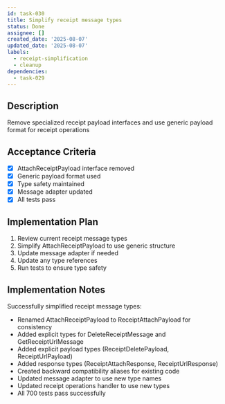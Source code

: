 ```yaml
---
id: task-030
title: Simplify receipt message types
status: Done
assignee: []
created_date: '2025-08-07'
updated_date: '2025-08-07'
labels:
  - receipt-simplification
  - cleanup
dependencies:
  - task-029
---
```


## Description

Remove specialized receipt payload interfaces and use generic payload format for receipt operations

## Acceptance Criteria

- [x] AttachReceiptPayload interface removed
- [x] Generic payload format used
- [x] Type safety maintained
- [x] Message adapter updated
- [x] All tests pass

## Implementation Plan

1. Review current receipt message types
2. Simplify AttachReceiptPayload to use generic structure
3. Update message adapter if needed
4. Update any type references
5. Run tests to ensure type safety

## Implementation Notes

Successfully simplified receipt message types:
- Renamed AttachReceiptPayload to ReceiptAttachPayload for consistency
- Added explicit types for DeleteReceiptMessage and GetReceiptUrlMessage
- Added explicit payload types (ReceiptDeletePayload, ReceiptUrlPayload)
- Added response types (ReceiptAttachResponse, ReceiptUrlResponse)
- Created backward compatibility aliases for existing code
- Updated message adapter to use new type names
- Updated receipt operations handler to use new types
- All 700 tests pass successfully
